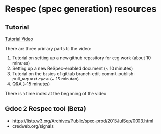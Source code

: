 
# Respec (spec generation) resources

## Tutorial
[Tutorial Video](https://youtu.be/0eQXU6Z-A6Q)

There are three primary parts to the video:
1. Tutorial on setting up a new github repository for ccg work (about 10 minutes)
2. Setting up a new ReSpec-enabled document (~ 10 minutes)
4. Tutorial on the basics of github branch-edit-commit-publish-pull_request cycle (~ 15 minutes)
5. Q&A (~15 minutes)

There is a time index at the beginning of the video

## Gdoc 2 Respec tool (Beta)
- https://lists.w3.org/Archives/Public/spec-prod/2018JulSep/0003.html
- credweb.org/signals
